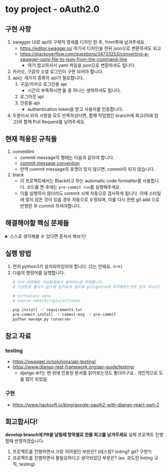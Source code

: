 # toy project - oAuth2.0
## 구현 사항
1. swagger UI로 api의 구체적 명세를 디자인 한 후, front쪽에 넘겨주세요
    * https://editor.swagger.io/ 여기서 디자인을 한뒤 json으로 변환하셔도 되고
    * https://stackoverflow.com/questions/34733253/converting-a-swagger-yaml-file-to-json-from-the-command-line
        * 여기 참고하셔서 yaml 파일을 json으로 변환하셔도 됩니다.
2. 카카오, 구글의 소셜 로그인이 구현 되어야 합니다.
3. api는 세가지 종류의 api가 필요합니다.
    1. 구글/카카오 로그인용 api
        * 시간이 부족하시면 둘 중 하나는 생략하셔도 됩니다.
    3. 로그아웃 api
    4. 인증용 api
        * authentication token을 받고 사용자를 인증합니다.
4. 두분이서 위의 사항을 모두 만족하셨다면, 함께 작업했던 branch에 회고(아래 참고)와 함께 Pull Request를 날려주세요.

## 현재 적용된 규칙들
1. commitlint
    * commit message의 형태는 다음과 같아야 합니다.
    * [commit message convention](https://github.com/DevKor-Team/devkor_hackathon_back/blob/develop/.github/COMMIT_MESSAGE_CONVENTION.md)
    * 만약 commit message의 포맷이 맞지 않으면, commit이 되지 않습니다.
2. black
    * 이 프로젝트에서는 Black라고 하는 automatic code formatter를 사용합니다. 코드를 짠 후에는 `pre-commit run`를 실행해주세요.
    * 이를 실행하지 않더라도 commit 시에 자동으로 검사하게 됩니다. 이때 스타일에 맞지 않은 것이 있을 경우 자동으로 수정되며, 이를 다시 한번 git add 으로 반영한 후 commit 하셔야합니다.


## 해결해야할 핵심 문제들
<details>
<summary>스스로 생각해볼 수 있다면 혼자서 해보기!</summary>
<div markdown="1">

1. oAuth시 유저 인증을 어떻게 해야할까?
    * 유저 information을 oAuth의 어느 flow에서 저장할 것인가?
    * 한번 회원가입을 완료한 유저는 어떻게 인증할 것인가?
        * 사실 oAuth에서 회원가입과 인증의 과정은 크게 다르지 않습니다.
2. (선택) oAuth 테스팅을 실행할때, 테스팅을 어떻게 실행할 것인가?
    * api를 어떻게 선언해야할까..?
        * https://swagger.io/docs/specification/authentication/oauth2/ 를 참조해볼것!
        * 저도 처음 해보는 부분이라 선택으로 남겨놓았고, 같이 고민해봤으면 좋겠어요.

</div>
</details>

## 실행 방법
1. 먼저 python3가 설치되어있어야 합니다. (2는 안돼요..ㅠㅠ)
2. 다음의 명령어를 실행합니다.
    ```bash
    # 미리 마련해둔 가상환경에서 설치하는걸 추천합니다.
    # 가상환경 폴더가 git에 탐지되지 않도록 gitignore에 추가해주는것도 잊지 마시고!

    # virtualenv venv 
    # source venv/Scripts/activate

    pip install -r requirements.txt
    pre-commit install -t commit-msg -t pre-commit
    python manage.py runserver
    ```

## 참고 자료
### testing
* https://swagger.io/solutions/api-testing/
* https://www.django-rest-framework.org/api-guide/testing/
    * django drf는 맨 위에 인용된 문서를 읽어보는것도 좋더라구요.. 개인적으로 도움 많이 되었음
### 구현
* https://www.hacksoft.io/blog/google-oauth2-with-django-react-part-2

## 회고합시다!
**develop branch에 PR을 날릴때 항목별로 한줄 회고를 남겨주세요** 실제 프로젝트 진행할때 반영하겠습니다.
1. 프로젝트를 진행하면서 가장 어려웠던 부분은? (테스팅? linting? git? 구현?)
2. 프로젝트를 진행하면서 불필요하다고 생각되었던 부분은? (ex. 과도한 linting 규칙, testing)
